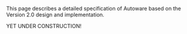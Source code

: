This page describes a detailed specification of Autoware based on the Version 2.0 design and implementation.

YET UNDER CONSTRUCTION!